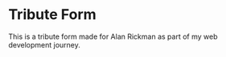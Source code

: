 # Tribute Form

This is a tribute form made for Alan Rickman as part of my web development journey.
